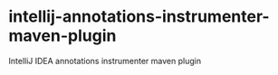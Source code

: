 intellij-annotations-instrumenter-maven-plugin
==============================================

IntelliJ IDEA annotations instrumenter maven plugin